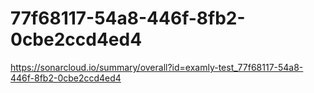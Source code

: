 # 77f68117-54a8-446f-8fb2-0cbe2ccd4ed4
https://sonarcloud.io/summary/overall?id=examly-test_77f68117-54a8-446f-8fb2-0cbe2ccd4ed4

